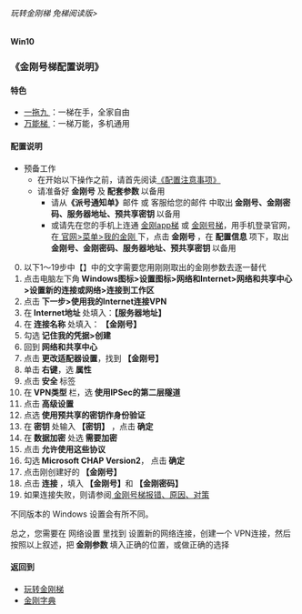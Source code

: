 ###### 玩转金刚梯 免梯阅读版>
#### Win10
### 《金刚号梯配置说明》

#### 特色
  - [ 一拖九 ](https://github.com/a2zitpro/web/blob/master/LadderFree/kkDictionary/OneForNine.md)：一梯在手，全家自由
  - [ 万能梯 ](https://github.com/a2zitpro/web/blob/master/LadderFree/kkDictionary/KKLadderKKIDMultipurpose.md)：一梯万能，多机通用
 
#### 配置说明
- 预备工作
  - 在开始以下操作之前，请首先阅读[《配置注意事项》](https://github.com/a2zitpro/web/blob/master/LadderFree/kkDictionary/ConsiderationsWhileConfigureKKID.md)
  - 请准备好<strong> 金刚号</strong> 及<strong> 配套参数 </strong> 以备用
    - 请从<strong>《派号通知单》</strong>邮件 或 客服给您的邮件 中取出<strong> 金刚号、金刚密码、服务器地址、预共享密钥 </strong>以备用
    - 或请先在您的手机上连通 [金刚app梯](https://github.com/a2zitpro/web/blob/master/LadderFree/kkDictionary/KKLadderAPP.md) 或 [金刚号梯](https://github.com/a2zitpro/web/blob/master/LadderFree/kkDictionary/KKLadderKKID.md)，用手机登录官网，在[ 官网>菜单>我的金刚 ](https://www.atozitpro.net/zh/my-account/)下，点击<strong> 金刚号 </strong>，在 <strong> 配置信息 </strong>项下，取出<strong> 金刚号、金刚密码、服务器地址、预共享密钥 </strong>以备用

0. 以下1～19步中【】中的文字需要您用刚刚取出的金刚参数去逐一替代
1. 点击电脑左下角<strong> Windows图标>设置图标>网络和Internet>网络和共享中心>设置新的连接或网络>连接到工作区</strong>
2. 点击<strong> 下一步>使用我的Internet连接VPN </strong>
3. 在<strong> Internet地址 </strong>处填入：<strong>【服务器地址】</strong> 
4. 在<strong> 连接名称 </strong>处填入：<strong> 【金刚号】 </strong>
5. 勾选<strong> 记住我的凭据>创建 </strong>
6. 回到<strong> 网络和共享中心 </strong>
7. 点击<strong> 更改适配器设置</strong>，找到<strong> 【金刚号】 </strong>
8. 单击<strong> 右键</strong>，选<strong> 属性</strong>
9. 点击<strong> 安全 </strong>标签
10. 在<strong> VPN类型 </strong>栏，选<strong> 使用IPSec的第二层隧道</strong>
11. 点击<strong> 高级设置</strong>
12. 点选<strong> 使用预共享的密钥作身份验证</strong>
13. 在<strong> 密钥 </strong>处输入<strong> 【密钥】</strong> ，点击<strong> 确定 </strong>
14. 在<strong> 数据加密 </strong>处选<strong> 需要加密</strong>
15. 点击<strong> 允许使用这些协议</strong>
16. 勾选<strong> Microsoft CHAP Version2</strong>， 点击<strong> 确定</strong>
17. 点击刚创建好的<strong> 【金刚号】</strong>
18. 点击<strong> 连接 </strong>，填入<strong> 【金刚号】</strong>和<strong> 【金刚密码】</strong>
19. 如果连接失败，则请参阅[ 金刚号梯报错、原因、对策 ](https://github.com/a2zitpro/web/blob/master/LadderFree/kkDictionary/KKLadderKKIDErroMessage.md)

不同版本的 Windows 设置会有所不同。

总之，您需要在 网络设置 里找到 设置新的网络连接，创建一个 VPN连接，然后按照以上叙述，把<strong> 金刚参数 </strong> 填入正确的位置，或做正确的选择

#### 返回到
- [玩转金刚梯](https://github.com/a2zitpro/web/blob/master/LadderFree/A.md)
- [金刚字典](https://github.com/a2zitpro/web/blob/master/LadderFree/kkDictionary/KKDictionary.md)

